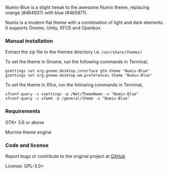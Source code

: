 Numix-Blue is a slight tweak to the awesome Numix theme, replacing orange (#d64937) with blue (#4b5871).

Numix is a modern flat theme with a combination of light and dark elements. It supports Gnome, Unity, XFCE and Openbox.

### Manual installation

Extract the zip file to the themes directory i.e. `/usr/share/themes/`

To set the theme in Gnome, run the following commands in Terminal,

```
gsettings set org.gnome.desktop.interface gtk-theme "Numix-Blue"
gsettings set org.gnome.desktop.wm.preferences theme "Numix-Blue"
```

To set the theme in Xfce, run the following commands in Terminal,

```
xfconf-query -c xsettings -p /Net/ThemeName -s "Numix-Blue"
xfconf-query -c xfwm4 -p /general/theme -s "Numix-Blue"
```

### Requirements

GTK+ 3.6 or above

Murrine theme engine

### Code and license

Report bugs or contribute to the original project at [GitHub](https://github.com/shimmerproject/Numix)

License: GPL-3.0+
